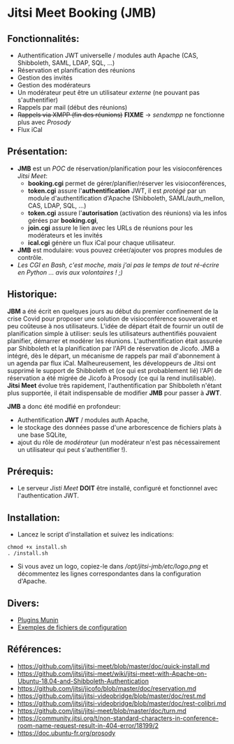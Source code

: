 # Jitsi Meet Booking (JMB)

## Fonctionnalités:

* Authentification JWT universelle / modules auth Apache (CAS, Shibboleth, SAML, LDAP, SQL, ...)
* Réservation et planification des réunions
* Gestion des invités
* Gestion des modérateurs
* Un modérateur peut être un utilisateur *externe* (ne pouvant pas s'authentifier)
* Rappels par mail (début des réunions)
* ~~Rappels via XMPP (fin des réunions)~~ **FIXME** -> *sendxmpp* ne fonctionne plus avec *Prosody*
* Flux iCal

## Présentation:

* **JMB** est un *POC* de réservation/planification pour les visioconférences *Jitsi Meet*:
  * **booking.cgi** permet de gérer/planifier/réserver les visioconférences,
  * **token.cgi** assure l'**authentification** JWT, il est *protégé* par un module d'authentification d'Apache (Shibboleth, SAML/auth_mellon, CAS, LDAP, SQL, ...)
  * **token.cgi** assure l'**autorisation** (activation des réunions) via les infos gérées par **booking.cgi**,
  * **join.cgi** assure le lien avec les URLs de réunions pour les modérateurs et les invités
  * **ical.cgi** génère un flux iCal pour chaque utilisateur.
* **JMB** est modulaire: vous pouvez créer/ajouter vos propres modules de contrôle.
* *Les CGI en Bash, c'est moche, mais j'ai pas le temps de tout ré-écrire en Python ... avis aux volontaires ! ;)*

## Historique:
**JBM** a été écrit en quelques jours au début du premier confinement de la crise Covid pour proposer une solution de visioconférence souveraine et peu coûteuse à nos utilisateurs.
L'idée de départ était de fournir un outil de planification simple à utiliser: seuls les utilisateurs authentifiés pouvaient planifier, démarrer et modérer les réunions.
L'authentification était assurée par Shibboleth et la planification par l'API de réservation de Jicofo.
JMB a intégré, dès le départ, un mécanisme de rappels par mail d'abonnement à un agenda par flux iCal.
Malheureusement, les développeurs de Jitsi ont supprimé le support de Shibboleth et (ce qui est probablement lié) l'API de réservation a été migrée de Jicofo à Prosody (ce qui la rend inutilisable).
**Jitsi Meet** évolue très rapidement, l'authentification par Shibboleth n'étant plus supportée, il était indispensable de modifier **JMB** pour passer à **JWT**.

**JMB** a donc été modifié en profondeur:
  * Authentification **JWT** / modules auth Apache,
  * le stockage des données passe d'une arborescence de fichiers plats à une base SQLite,
  * ajout du rôle de *modérateur* (un modérateur n'est pas nécessairement un utilisateur qui peut s'authentifier !).

## Prérequis:

  * Le serveur *Jisti Meet* **DOIT** être installé, configuré et fonctionnel avec l'authentication JWT.

## Installation:

* Lancez le script d'installation et suivez les indications:

```
chmod +x install.sh
. /install.sh
```

* Si vous avez un logo, copiez-le dans */opt/jitsi-jmb/etc/logo.png* et décommentez les lignes correspondantes dans la configuration d'Apache.

## Divers:

* [Plugins Munin](https://github.com/lspagnol/jitsi-jmb/tree/master/munin)
* [Exemples de fichiers de configuration](https://github.com/lspagnol/jitsi-jmb/tree/master/conf-samples)

## Références:

* https://github.com/jitsi/jitsi-meet/blob/master/doc/quick-install.md
* https://github.com/jitsi/jitsi-meet/wiki/jitsi-meet-with-Apache-on-Ubuntu-18.04-and-Shibboleth-Authentication
* https://github.com/jitsi/jicofo/blob/master/doc/reservation.md
* https://github.com/jitsi/jitsi-videobridge/blob/master/doc/rest.md
* https://github.com/jitsi/jitsi-videobridge/blob/master/doc/rest-colibri.md
* https://github.com/jitsi/jitsi-meet/blob/master/doc/turn.md
* https://community.jitsi.org/t/non-standard-characters-in-conference-room-name-request-result-in-404-error/18199/2
* https://doc.ubuntu-fr.org/prosody
